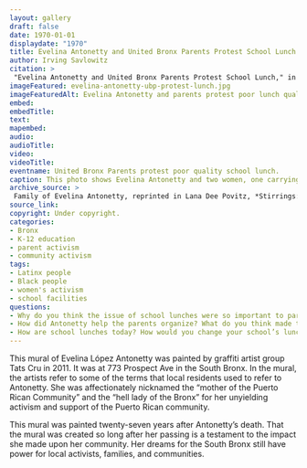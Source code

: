 ```yaml
--- 
layout: gallery
draft: false
date: 1970-01-01
displaydate: "1970"
title: Evelina Antonetty and United Bronx Parents Protest School Lunch
author: Irving Savlowitz
citation: >
 "Evelina Antonetty and United Bronx Parents Protest School Lunch," in New York City Civil Rights History, Accessed: [Month Day, Year], https://nyccivilrightshistory.org/site-preview/topics/black-latina-women/united-bronx-parents/evelina-antonetty-ubp-protest-lunch.
imageFeatured: evelina-antonetty-ubp-protest-lunch.jpg
imageFeaturedAlt: Evelina Antonetty and parents protest poor lunch quality at schools. One woman is carrying a child, walking across Federal Plaza in Manhattan and other parents carry large plastic bags of food.
embed: 
embedTitle: 
text: 
mapembed: 
audio: 
audioTitle: 
video: 
videoTitle: 
eventname: United Bronx Parents protest poor quality school lunch. 
caption: This photo shows Evelina Antonetty and two women, one carrying a child, walking across Federal Plaza in Manhattan and holding large plastic bags of food.
archive_source: > 
 Family of Evelina Antonetty, reprinted in Lana Dee Povitz, *Stirrings: How Activist New Yorkers Ignited a Movement for Food Justice* (Chicago: University of Chicago Press, 2019).
source_link: 
copyright: Under copyright.
categories: 
- Bronx
- K-12 education
- parent activism
- community activism
tags: 
- Latinx people
- Black people
- women's activism 
- school facilities
questions: 
- Why do you think the issue of school lunches were so important to parents in the South Bronx?
- How did Antonetty help the parents organize? What do you think made them effective?
- How are school lunches today? How would you change your school’s lunch program?
--- 
```


This mural of Evelina López Antonetty was painted by graffiti artist group Tats Cru in 2011. It was at 773 Prospect Ave in the South Bronx. In the mural, the artists refer to some of the terms that local residents used to refer to Antonetty. She was affectionately nicknamed the “mother of the Puerto Rican Community” and the “hell lady of the Bronx” for her unyielding activism and support of the Puerto Rican community.

This mural was painted twenty-seven years after Antonetty’s death. That the mural was created so long after her passing is a testament to the impact she made upon her community. Her dreams for the South Bronx still have power for local activists, families, and communities.
